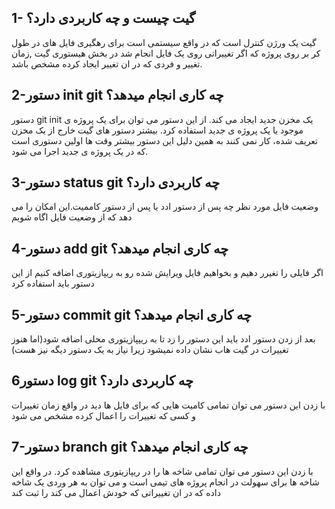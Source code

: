## 1- گیت چیست و چه کاربردی دارد؟
گیت یک ورژن کنترل است که در واقع سیستمی است برای رهگیری فایل های در طول کر بر روی پروژه که اگر تغییراتی روی یک فایل انجام شد در بخش هیستوری گیت ,زمان تغییر و فردی که در ان تغییر ایجاد کرده مشخص باشد.
## 2-دستور init git چه کاری انجام میدهد؟
دستور git init یک مخزن جدید ایجاد می کند. از این دستور می توان برای یک پروژه ی موجود یا یک پروژه ی جدید استفاده کرد. بیشتر دستور های گیت خارج از یک مخزن تعریف شده، کار نمی کنند به همین دلیل این دستور بیشتر وقت ها اولین دستوری است که در یک پروژه ی جدید اجرا می شود.
## 3-دستور status git چه کاربردی دارد؟
وضعیت فایل مورد نظر چه پس از دستور ادد یا پس از دستور کاممیت.این امکان را می دهد که از وضعیت فایل اگاه شویم
## 4-دستور add git چه کاری انجام میدهد؟
اگر فایلی را تغیرر دهیم و بخواهیم فایل ویرایش شده رو به ریپازیتوری اضافه کنیم از این دستور باید استفاده کرد 
## 5-دستور commit git چه کاری انجام میدهد؟
بعد از زدن دستور ادد باید این دستور را زد تا به ریپپازیتوری محلی اضافه شود(اما هنوز تغییرات در گیت هاب نشان داده نمیشود زیرا نیاز به یک دستور دیگه نیز هست)
## 6دستور log git چه کاربردی دارد؟
با زدن این دستور می توان تمامی کامیت هایی که برای فایل ها دید در واقع زمان تغییرات و کسی که تغییرات را اعمال کرده مشخص می شود
## 7-دستور branch git چه کاری انجام میدهد؟
با زدن این دستور می توان تمامی شاخه ها را در ریپازیتوری مشاهده کرد. در واقع این شاخه ها برای سهولت در انجام پروژه های تیمی است و می توان به هر وردی یک شاخه داده که در ان تغییراتی که خودش اعمال می کند را ثبت کند

